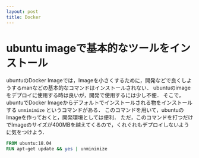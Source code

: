 ```yaml
---
layout: post
title: Docker
---
```


# ubuntu imageで基本的なツールをインストール
ubuntuのDocker Imageでは，Imageを小さくするために，開発などで良くしようするmanなどの基本的なコマンドはインストールされない．
ubuntuのimageをデプロイに使用する時は良いが，開発で使用するには少し不便．
そこで，ubuntuでDocker Imageからデフォルトでインストールされる物をインストールする `unminimize` というコマンドがある．
このコマンドを用いて，ubuntuのImageを作っておくと，開発環境としては便利．
ただ，このコマンドを打つだけでImageのサイズが400MBを越えてくるので，くれぐれもデプロイしないように気をつけよう．

```dockerfile
FROM ubuntu:18.04
RUN apt-get update && yes | unminimize
```
